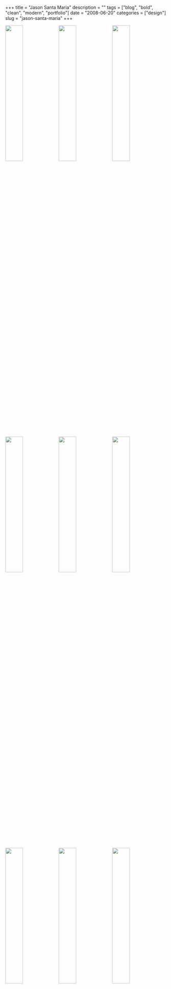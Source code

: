 +++
title = "Jason Santa Maria"
description = ""
tags = ["blog", "bold", "clean", "modern", "portfolio"]
date = "2008-06-20"
categories = ["design"]
slug = "jason-santa-maria"
+++


<div id="screens-thumbs" class="clearfix mt1-5">
<a href="/media/design/jasonsantamaria-1.jpg" class="group" rel="group"><img src="/media/design/jasonsantamaria-1.png" alt="" class="thumb" style="width: 33%; max-width: 33%;padding: 0 1px 1px 0" /></a><a href="/media/design/jasonsantamaria-2.jpg" class="group" rel="group"><img src="/media/design/jasonsantamaria-2.png" alt="" class="thumb" style="width: 33%; max-width: 33%;padding: 0 1px 1px 0" /></a><a href="/media/design/jasonsantamaria-3.jpg" class="group" rel="group"><img src="/media/design/jasonsantamaria-3.png" alt="" class="thumb" style="width: 33%; max-width: 33%;padding: 0 1px 1px 0" /></a><a href="/media/design/jasonsantamaria-4.jpg" class="group" rel="group"><img src="/media/design/jasonsantamaria-4.png" alt="" class="thumb" style="width: 33%; max-width: 33%;padding: 0 1px 1px 0" /></a><a href="/media/design/jasonsantamaria-5.jpg" class="group" rel="group"><img src="/media/design/jasonsantamaria-5.png" alt="" class="thumb" style="width: 33%; max-width: 33%;padding: 0 1px 1px 0" /></a><a href="/media/design/jasonsantamaria-6.jpg" class="group" rel="group"><img src="/media/design/jasonsantamaria-6.png" alt="" class="thumb" style="width: 33%; max-width: 33%;padding: 0 1px 1px 0" /></a><a href="/media/design/jasonsantamaria-7.jpg" class="group" rel="group"><img src="/media/design/jasonsantamaria-7.png" alt="" class="thumb" style="width: 33%; max-width: 33%;padding: 0 1px 1px 0" /></a><a href="/media/design/jasonsantamaria-8.jpg" class="group" rel="group"><img src="/media/design/jasonsantamaria-8.png" alt="" class="thumb" style="width: 33%; max-width: 33%;padding: 0 1px 1px 0" /></a><a href="/media/design/jasonsantamaria-9.jpg" class="group" rel="group"><img src="/media/design/jasonsantamaria-9.png" alt="" class="thumb" style="width: 33%; max-width: 33%;padding: 0 1px 1px 0" /></a>
</div>   
<p>Brooklyn visual designer Jason Santa Maria redesigns his site with a more flexible system that will allow him to adapt the design of each entry to suit the content. He notes that this is a redefined focus on art direction, and a magazine approach to content publishing outside of the typical confines of a CMS templating system.</p>
<p>I liked <a href="http://v3.jasonsantamaria.com/">previous site design</a>, and its reference to physical print. But I find that while the new visual style might refer back to the feeling of print, this visual style is more appealing to me as a someone who tends to be drawn to modern design. The larger font sizes and greater contrast between header/footer elements and content gives it a more forward-looking feel to me than the warm colors in v2. Love it.</p>
<p><a href="http://jasonsantamaria.com/">http://jasonsantamaria.com/</a></p>  
